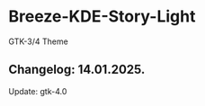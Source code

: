 # Breeze-KDE-Story-Light
GTK-3/4 Theme

Changelog: 14.01.2025.
-----------------------

Update: gtk-4.0
